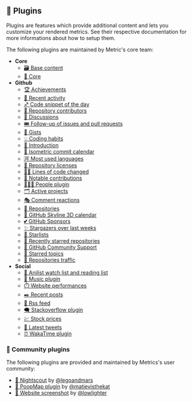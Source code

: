 ## 🧩 Plugins

Plugins are features which provide additional content and lets you customize your rendered metrics.
See their respective documentation for more informations about how to setup them.

The following plugins are maintained by Metric's core team:

* **Core**
  * [🗃️ Base content](/source/plugins/base/README.md)
  * [🧱 Core](/source/plugins/core/README.md)
* **Github**
  * [🏆 Achievements](/source/plugins/achievements/README.md)
  * [📰 Recent activity](/source/plugins/activity/README.md)
  * [♐ Code snippet of the day](/source/plugins/code/README.md)
  * [🏅 Repository contributors](/source/plugins/contributors/README.md)
  * [💬 Discussions](/source/plugins/discussions/README.md)
  * [🎟️ Follow-up of issues and pull requests](/source/plugins/followup/README.md)
  * [🎫 Gists](/source/plugins/gists/README.md)
  * [💡 Coding habits](/source/plugins/habits/README.md)
  * [🙋 Introduction](/source/plugins/introduction/README.md)
  * [📅 Isometric commit calendar](/source/plugins/isocalendar/README.md)
  * [🈷️ Most used languages](/source/plugins/languages/README.md)
  * [📜 Repository licenses](/source/plugins/licenses/README.md)
  * [👨‍💻 Lines of code changed](/source/plugins/lines/README.md)
  * [🎩 Notable contributions](/source/plugins/notable/README.md)
  * [🧑‍🤝‍🧑 People plugin](/source/plugins/people/README.md)
  * [🗂️ Active projects](/source/plugins/projects/README.md)
  * [🎭 Comment reactions](/source/plugins/reactions/README.md)
  * [📓 Repositories](/source/plugins/repositories/README.md)
  * [🌇 GitHub Skyline 3D calendar](/source/plugins/skyline/README.md)
  * [💕 GitHub Sponsors](/source/plugins/sponsors/README.md)
  * [✨ Stargazers over last weeks](/source/plugins/stargazers/README.md)
  * [💫 Starlists](/source/plugins/starlists/README.md)
  * [🌟 Recently starred repositories](/source/plugins/stars/README.md)
  * [💭 GitHub Community Support](/source/plugins/support/README.md)
  * [📌 Starred topics](/source/plugins/topics/README.md)
  * [🧮 Repositories traffic](/source/plugins/traffic/README.md)
* **Social**
  * [🌸 Anilist watch list and reading list](/source/plugins/anilist/README.md)
  * [🎼 Music plugin](/source/plugins/music/README.md)
  * [⏱️ Website performances](/source/plugins/pagespeed/README.md)
  * [✒️ Recent posts](/source/plugins/posts/README.md)
  * [🗼 Rss feed](/source/plugins/rss/README.md)
  * [🗨️ Stackoverflow plugin](/source/plugins/stackoverflow/README.md)
  * [💹 Stock prices](/source/plugins/stock/README.md)
  * [🐤 Latest tweets](/source/plugins/tweets/README.md)
  * [⏰ WakaTime plugin](/source/plugins/wakatime/README.md)

### 🎲 Community plugins

The following plugins are provided and maintained by Metrics's user community:
  * [💉 Nightscout](/source/plugins/nightscout/README.md) by [@legoandmars](https://github.com/legoandmars)
  * [💩 PoopMap plugin](/source/plugins/poopmap/README.md) by [@matievisthekat](https://github.com/matievisthekat)
  * [📸 Website screenshot](/source/plugins/screenshot/README.md) by [@lowlighter](https://github.com/lowlighter)
